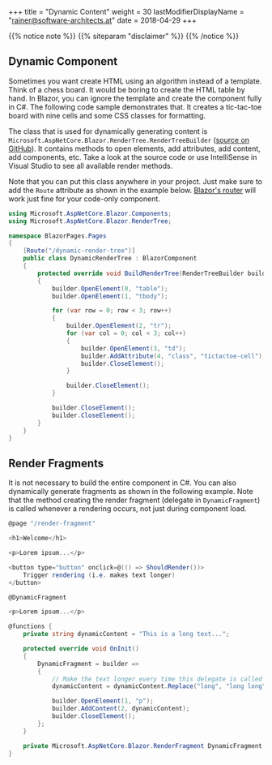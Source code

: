 +++
title = "Dynamic Content"
weight = 30
lastModifierDisplayName = "rainer@software-architects.at"
date = 2018-04-29
+++

{{% notice note %}}
{{% siteparam "disclaimer" %}}
{{% /notice %}}

## Dynamic Component

Sometimes you want create HTML using an algorithm instead of a template. Think of a chess board. It would be boring to create the HTML table by hand. In Blazor, you can ignore the template and create the component fully in C#. The following code sample demonstrates that. It creates a tic-tac-toe board with nine cells and some CSS classes for formatting.

The class that is used for dynamically generating content is `Microsoft.AspNetCore.Blazor.RenderTree.RenderTreeBuilder` ([source on GitHub](https://github.com/aspnet/Blazor/blob/release/0.1.0/src/Microsoft.AspNetCore.Blazor/RenderTree/RenderTreeBuilder.cs)). It contains methods to open elements, add attributes, add content, add components, etc. Take a look at the source code or use IntelliSense in Visual Studio to see all available render methods.

Note that you can put this class anywhere in your project. Just make sure to add the `Route` attribute as shown in the example below. [Blazor's router](../router/) will work just fine for your code-only component.

```cs
using Microsoft.AspNetCore.Blazor.Components;
using Microsoft.AspNetCore.Blazor.RenderTree;

namespace BlazorPages.Pages
{
    [Route("/dynamic-render-tree")]
    public class DynamicRenderTree : BlazorComponent
    {
        protected override void BuildRenderTree(RenderTreeBuilder builder)
        {
            builder.OpenElement(0, "table");
            builder.OpenElement(1, "tbody");

            for (var row = 0; row < 3; row++)
            {
                builder.OpenElement(2, "tr");
                for (var col = 0; col < 3; col++)
                {
                    builder.OpenElement(3, "td");
                    builder.AddAttribute(4, "class", "tictactoe-cell");
                    builder.CloseElement();
                }

                builder.CloseElement();
            }

            builder.CloseElement();
            builder.CloseElement();
        }
    }
}
```

## Render Fragments

It is not necessary to build the entire component in C#. You can also dynamically generate fragments as shown in the following example. Note that the method creating the render fragment (delegate in `DynamicFragment`) is called whenever a rendering occurs, not just during component load.

```cs
@page "/render-fragment"

<h1>Welcome</h1>

<p>Lorem ipsum...</p>

<button type="button" onclick=@(() => ShouldRender())>
    Trigger rendering (i.e. makes text longer)
</button>

@DynamicFragment

<p>Lorem ipsum...</p>

@functions {
    private string dynamicContent = "This is a long text...";

    protected override void OnInit()
    {
        DynamicFragment = builder =>
        {
            // Make the text longer every time this delegate is called
            dynamicContent = dynamicContent.Replace("long", "long long");

            builder.OpenElement(1, "p");
            builder.AddContent(2, dynamicContent);
            builder.CloseElement();
        };
    }

    private Microsoft.AspNetCore.Blazor.RenderFragment DynamicFragment;
}
```
